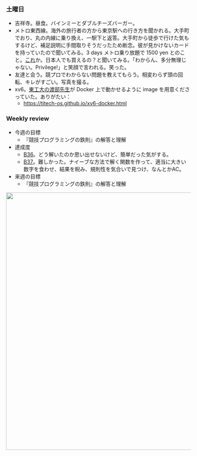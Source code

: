 ### 土曜日

* 吉祥寺。昼食。バインミーとダブルチーズバーガー。
* メトロ東西線。海外の旅行者の方から東京駅への行き方を聞かれる。大手町でおり、丸の内線に乗り換え、一駅下と返答。大手町から徒歩で行けた気もするけど、補足説明に手間取りそうだったため断念。彼が見かけないカードを持っていたので聞いてみる。3 days メトロ乗り放題で 1500 yen とのこと。[これ](https://www.tokyometro.jp/en/ticket/travel/index.html)か。日本人でも買えるの？と聞いてみる。「わからん、多分無理じゃない。Privilege!」と笑顔で言われる。笑った。
* 友達と会う。競プロでわからない問題を教えてもらう。相変わらず頭の回転、キレがすごい。写真を撮る。
* xv6。[東工大の渡部先生](https://www.ocw.titech.ac.jp/index.php?module=General&action=T0300&JWC=202402445)が Docker 上で動かせるように image を用意くださっていた。ありがたい：
  * https://titech-os.github.io/xv6-docker.html

### Weekly review

* 今週の目標
  * 『競技プログラミングの鉄則』の解答と理解
* 達成度
  * [B36](https://atcoder.jp/contests/tessoku-book/tasks/tessoku_book_di)。どう解いたのか思い出せないけど、簡単だった気がする。
  * [B37](https://atcoder.jp/contests/tessoku-book/tasks/tessoku_book_dj)。難しかった。ナイーブな方法で解く関数を作って、適当に大きい数字を食わせ、結果を睨み、規則性を気合いで見つけ、なんとかAC。
* 来週の目標
  * 『競技プログラミングの鉄則』の解答と理解

<img src="https://i.imgur.com/rgqLm73.jpg" width="700">
